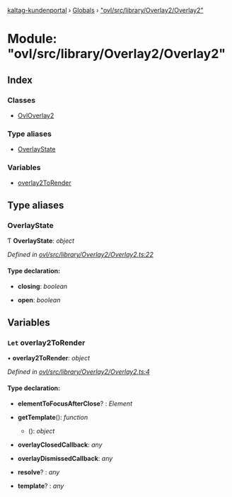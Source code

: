 [kaltag-kundenportal](../README.md) › [Globals](../globals.md) › ["ovl/src/library/Overlay2/Overlay2"](_ovl_src_library_overlay2_overlay2_.md)

# Module: "ovl/src/library/Overlay2/Overlay2"

## Index

### Classes

* [OvlOverlay2](../classes/_ovl_src_library_overlay2_overlay2_.ovloverlay2.md)

### Type aliases

* [OverlayState](_ovl_src_library_overlay2_overlay2_.md#overlaystate)

### Variables

* [overlay2ToRender](_ovl_src_library_overlay2_overlay2_.md#let-overlay2torender)

## Type aliases

###  OverlayState

Ƭ **OverlayState**: *object*

*Defined in [ovl/src/library/Overlay2/Overlay2.ts:22](https://github.com/fopsdev/ovl/blob/d5eec59/ovl/src/library/Overlay2/Overlay2.ts#L22)*

#### Type declaration:

* **closing**: *boolean*

* **open**: *boolean*

## Variables

### `Let` overlay2ToRender

• **overlay2ToRender**: *object*

*Defined in [ovl/src/library/Overlay2/Overlay2.ts:4](https://github.com/fopsdev/ovl/blob/d5eec59/ovl/src/library/Overlay2/Overlay2.ts#L4)*

#### Type declaration:

* **elementToFocusAfterClose**? : *Element*

* **getTemplate**(): *function*

  * (): *object*

* **overlayClosedCallback**: *any*

* **overlayDismissedCallback**: *any*

* **resolve**? : *any*

* **template**? : *any*
